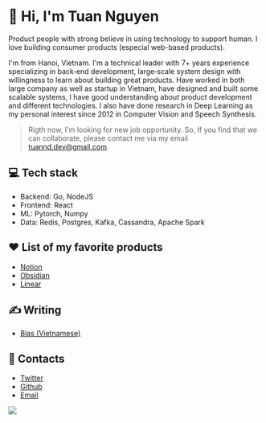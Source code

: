 #  👋 Hi, I'm Tuan Nguyen

Product people with strong believe in using technology to support human. I love building consumer products (especial web-based products). 

I'm from Hanoi, Vietnam. I'm a technical leader with 7+ years experience specializing in back‐end development, large‐scale system design with willingness to learn about building great products. Have worked in both large company as well as startup in Vietnam, have designed and built some scalable systems, I have good understanding about product development and different technologies. I also have done research in Deep Learning as my personal interest since 2012 in Computer Vision and Speech Synthesis. 

> Rigth now, I'm looking for new job opportunity. So, If you find that we can collaborate, please contact me via my email [tuannd.dev@gmail.com](mailto:tuannd.dev@gmail.com). 


## 💻 Tech stack

- Backend: Go, NodeJS
- Frontend: React
- ML: Pytorch, Numpy
- Data: Redis, Postgres, Kafka, Cassandra, Apache Spark

## ❤ List of my favorite products

- [Notion](https://notion.so/)
- [Obsidian](https://obsidian.md/)
- [Linear](https://linear.app/)

## ✍ Writing

* [Bias (Vietnamese)](https://gist.github.com/tuan3w/2bcf1452f864e6de1a47da8e90a9e60f)

## 📝 Contacts

- [Twitter](https://twitter.com/tuan3w)
- [Github](https://github.com/tuan3w)
- [Email](mailto:tuannd.dev@gmail.com)

![](https://komarev.com/ghpvc/?username=tuan3w)
